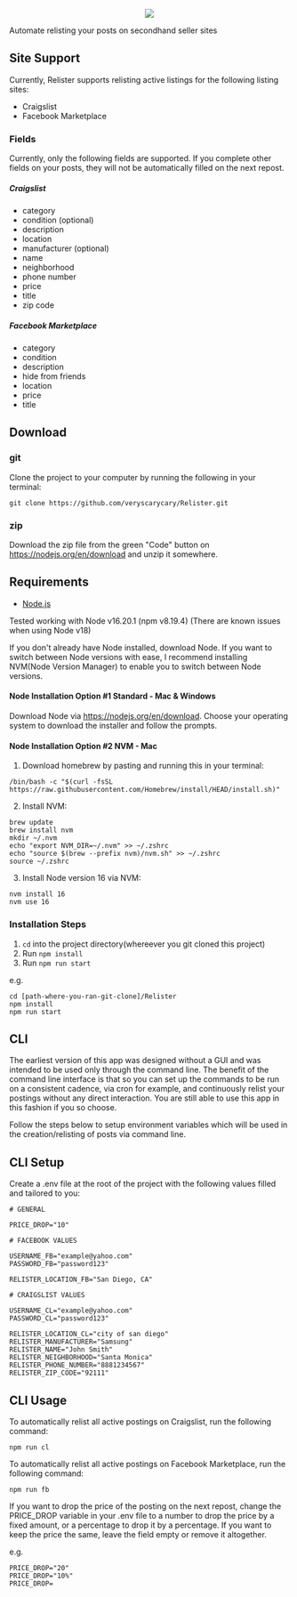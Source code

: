 <p align="center">
  <img src="https://github.com/veryscarycary/Relister/assets/16945851/06a9f81c-752c-4c76-926c-9b96453fd0d6" />
</p>

Automate relisting your posts on secondhand seller sites

## Site Support

Currently, Relister supports relisting active listings for the following listing sites:

- Craigslist
- Facebook Marketplace

### Fields

Currently, only the following fields are supported. If you complete other fields on your posts, they will not be automatically filled on the next repost.

##### Craigslist
- category
- condition (optional)
- description
- location
- manufacturer (optional)
- name
- neighborhood
- phone number
- price
- title
- zip code

##### Facebook Marketplace
- category
- condition
- description
- hide from friends
- location
- price
- title

## Download

### git

Clone the project to your computer by running the following in your terminal:
```
git clone https://github.com/veryscarycary/Relister.git
```

### zip

Download the zip file from the green "Code" button on https://nodejs.org/en/download and unzip it somewhere. 

## Requirements

* [Node.js](http://nodejs.org/)

Tested working with Node v16.20.1 (npm v8.19.4) (There are known issues when using Node v18)

If you don't already have Node installed, download Node. If you want to switch between Node versions with ease, I recommend installing NVM(Node Version Manager) to enable you to switch between Node versions.

#### Node Installation Option #1 Standard - Mac & Windows

Download Node via https://nodejs.org/en/download. Choose your operating system to download the installer and follow the prompts.

#### Node Installation Option #2 NVM - Mac

1. Download homebrew by pasting and running this in your terminal:
```
/bin/bash -c "$(curl -fsSL https://raw.githubusercontent.com/Homebrew/install/HEAD/install.sh)"
```

2. Install NVM: 
```
brew update
brew install nvm
mkdir ~/.nvm
echo "export NVM_DIR=~/.nvm" >> ~/.zshrc
echo "source $(brew --prefix nvm)/nvm.sh" >> ~/.zshrc
source ~/.zshrc
```

3. Install Node version 16 via NVM:
```
nvm install 16
nvm use 16
```

### Installation Steps

1. `cd` into the project directory(whereever you git cloned this project)
2. Run `npm install`
3. Run `npm run start`

e.g.
```
cd [path-where-you-ran-git-clone]/Relister
npm install
npm run start
```

## CLI

The earliest version of this app was designed without a GUI and was intended to be used only through the command line. The benefit of the command line interface is that so you can set up the commands to be run on a consistent cadence, via cron for example, and continuously relist your postings without any direct interaction. You are still able to use this app in this fashion if you so choose.

Follow the steps below to setup environment variables which will be used in the creation/relisting of posts via command line.

## CLI Setup

Create a .env file at the root of the project with the following values filled and tailored to you:

```
# GENERAL

PRICE_DROP="10"

# FACEBOOK VALUES

USERNAME_FB="example@yahoo.com"
PASSWORD_FB="password123"

RELISTER_LOCATION_FB="San Diego, CA"

# CRAIGSLIST VALUES

USERNAME_CL="example@yahoo.com"
PASSWORD_CL="password123"

RELISTER_LOCATION_CL="city of san diego"
RELISTER_MANUFACTURER="Samsung"
RELISTER_NAME="John Smith"
RELISTER_NEIGHBORHOOD="Santa Monica"
RELISTER_PHONE_NUMBER="8881234567"
RELISTER_ZIP_CODE="92111"
```

## CLI Usage

To automatically relist all active postings on Craigslist, run the following command:

```
npm run cl
```

To automatically relist all active postings on Facebook Marketplace, run the following command:

```
npm run fb
```

If you want to drop the price of the posting on the next repost, change the PRICE_DROP variable in your .env file to a number to drop the price by a fixed amount, or a percentage to drop it by a percentage. If you want to keep the price the same, leave the field empty or remove it altogether.

e.g.
```
PRICE_DROP="20"
PRICE_DROP="10%"
PRICE_DROP=
```
